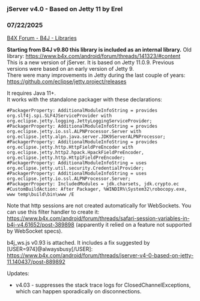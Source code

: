 ### jServer v4.0 - Based on Jetty 11 by Erel
### 07/22/2025
[B4X Forum - B4J - Libraries](https://www.b4x.com/android/forum/threads/140437/)

**Starting from B4J v9.80 this library is included as an internal library.** Old library: <https://www.b4x.com/android/forum/threads/141323/#content>  
This is a new version of jServer. It is based on Jetty 11.0.9. Previous versions were based on an early version of Jetty 9.  
There were many improvements in Jetty during the last couple of years: <https://github.com/eclipse/jetty.project/releases>  
  
It requires Java 11+.  
It works with the standalone packager with these declarations:  

```B4X
#PackagerProperty: AdditionalModuleInfoString = provides org.slf4j.spi.SLF4JServiceProvider with org.eclipse.jetty.logging.JettyLoggingServiceProvider;  
#PackagerProperty: AdditionalModuleInfoString = provides org.eclipse.jetty.io.ssl.ALPNProcessor.Server with org.eclipse.jetty.alpn.java.server.JDK9ServerALPNProcessor;  
#PackagerProperty: AdditionalModuleInfoString = provides org.eclipse.jetty.http.HttpFieldPreEncoder with org.eclipse.jetty.http2.hpack.HpackFieldPreEncoder, org.eclipse.jetty.http.Http1FieldPreEncoder;  
#PackagerProperty: AdditionalModuleInfoString = uses org.eclipse.jetty.util.security.CredentialProvider;  
#PackagerProperty: AdditionalModuleInfoString = uses org.eclipse.jetty.io.ssl.ALPNProcessor.Server;  
#PackagerProperty: IncludedModules = jdk.charsets, jdk.crypto.ec  
#CustomBuildAction: After Packager, %WINDIR%\System32\robocopy.exe, www temp\build\bin\www /E
```

  
  
Note that http sessions are not created automatically for WebSockets. You can use this filter handler to create it: <https://www.b4x.com/android/forum/threads/safari-session-variables-in-b4j-v4.61652/post-389898> (apparently it relied on a feature not supported by WebSocket specs).  
  
b4j\_ws.js v0.93 is attached. It includes a fix suggested by [USER=974]@alwaysbusy[/USER]: <https://www.b4x.com/android/forum/threads/jserver-v4-0-based-on-jetty-11.140437/post-889892>  
  
Updates:  
- v4.03 - suppresses the stack trace logs for ClosedChannelExceptions, which can happen sporadically on disconnections.